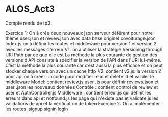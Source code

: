 # ALOS_Act3
Compte rendu de tp3:

Exercice 1:
On à crée deux nouveaux json serveur déférent pour notre thème user.json et review.json avec data base originel covoiturage.json 
Index.js:on à définir les routes et middleware pour version 1 et version 2 avec les messages d'erreur 
V1: on à utiliser la stratégie Versioning through URI Path par ce que elle est La méthode la plus courante de gestion des versions d'API consiste à spécifier la version de l'API dans l'URI lui-même. C’est la méthode la plus courante car c’est aussi la plus efficace et on peut stocker chaque version avec un cache http
V2: contient v2.js: la version 2 pour api on à créer un code pour modifier le id  et delete id  et valider le middleware 
Model: contient review.js user .js pour définir reviews.json et user .json les nouveaux données
Contrôle : contient control de review et user et AuthController.js 
Middleware : contient erreur.js qui définit les erreurs dans api et notfound.js les page qui n'existe pas et validate.js les validations de api et la vérification de token 
Exercice 2:
On à implémenter les routes :signup signin login 
